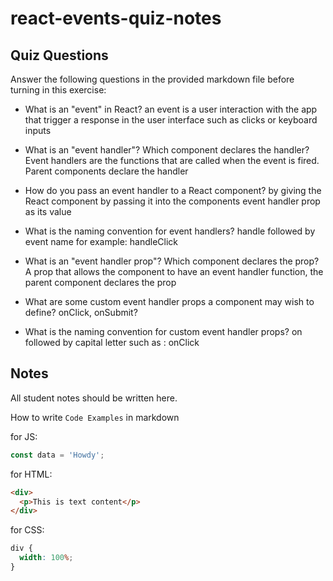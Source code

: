 # react-events-quiz-notes

## Quiz Questions

Answer the following questions in the provided markdown file before turning in this exercise:

- What is an "event" in React?
  an event is a user interaction with the app that trigger a response in the user interface such as clicks or keyboard inputs

- What is an "event handler"? Which component declares the handler?
  Event handlers are the functions that are called when the event is fired. Parent components declare the handler

- How do you pass an event handler to a React component?
  by giving the React component by passing it into the components event handler prop as its value

- What is the naming convention for event handlers?
  handle followed by event name for example: handleClick

- What is an "event handler prop"? Which component declares the prop?
  A prop that allows the component to have an event handler function, the parent component declares the prop

- What are some custom event handler props a component may wish to define?
  onClick, onSubmit?

- What is the naming convention for custom event handler props?
  on followed by capital letter such as : onClick

## Notes

All student notes should be written here.

How to write `Code Examples` in markdown

for JS:

```javascript
const data = 'Howdy';
```

for HTML:

```html
<div>
  <p>This is text content</p>
</div>
```

for CSS:

```css
div {
  width: 100%;
}
```
